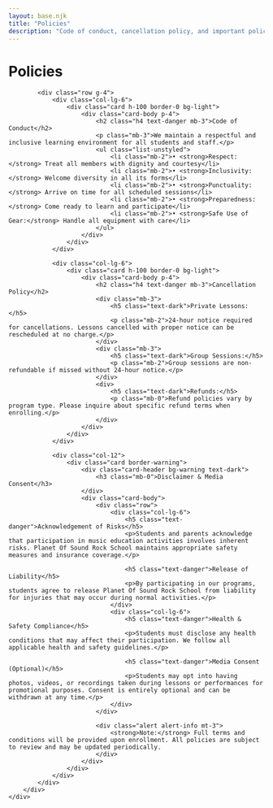 ```yaml
---
layout: base.njk
title: "Policies"
description: "Code of conduct, cancellation policy, and important policies for Planet Of Sound Rock School students"
---
```


<div class="container py-5">
    <div class="row">
        <div class="col-lg-10 mx-auto">
            <h1 class="display-5 text-center text-danger mb-5">Policies</h1>
            
            <div class="row g-4">
                <div class="col-lg-6">
                    <div class="card h-100 border-0 bg-light">
                        <div class="card-body p-4">
                            <h2 class="h4 text-danger mb-3">Code of Conduct</h2>
                            <p class="mb-3">We maintain a respectful and inclusive learning environment for all students and staff.</p>
                            <ul class="list-unstyled">
                                <li class="mb-2">• <strong>Respect:</strong> Treat all members with dignity and courtesy</li>
                                <li class="mb-2">• <strong>Inclusivity:</strong> Welcome diversity in all its forms</li>
                                <li class="mb-2">• <strong>Punctuality:</strong> Arrive on time for all scheduled sessions</li>
                                <li class="mb-2">• <strong>Preparedness:</strong> Come ready to learn and participate</li>
                                <li class="mb-2">• <strong>Safe Use of Gear:</strong> Handle all equipment with care</li>
                            </ul>
                        </div>
                    </div>
                </div>
                
                <div class="col-lg-6">
                    <div class="card h-100 border-0 bg-light">
                        <div class="card-body p-4">
                            <h2 class="h4 text-danger mb-3">Cancellation Policy</h2>
                            <div class="mb-3">
                                <h5 class="text-dark">Private Lessons:</h5>
                                <p class="mb-2">24-hour notice required for cancellations. Lessons cancelled with proper notice can be rescheduled at no charge.</p>
                            </div>
                            <div class="mb-3">
                                <h5 class="text-dark">Group Sessions:</h5>
                                <p class="mb-2">Group sessions are non-refundable if missed without 24-hour notice.</p>
                            </div>
                            <div>
                                <h5 class="text-dark">Refunds:</h5>
                                <p class="mb-0">Refund policies vary by program type. Please inquire about specific refund terms when enrolling.</p>
                            </div>
                        </div>
                    </div>
                </div>
                
                <div class="col-12">
                    <div class="card border-warning">
                        <div class="card-header bg-warning text-dark">
                            <h3 class="mb-0">Disclaimer & Media Consent</h3>
                        </div>
                        <div class="card-body">
                            <div class="row">
                                <div class="col-lg-6">
                                    <h5 class="text-danger">Acknowledgement of Risks</h5>
                                    <p>Students and parents acknowledge that participation in music education activities involves inherent risks. Planet Of Sound Rock School maintains appropriate safety measures and insurance coverage.</p>
                                    
                                    <h5 class="text-danger">Release of Liability</h5>
                                    <p>By participating in our programs, students agree to release Planet Of Sound Rock School from liability for injuries that may occur during normal activities.</p>
                                </div>
                                <div class="col-lg-6">
                                    <h5 class="text-danger">Health & Safety Compliance</h5>
                                    <p>Students must disclose any health conditions that may affect their participation. We follow all applicable health and safety guidelines.</p>
                                    
                                    <h5 class="text-danger">Media Consent (Optional)</h5>
                                    <p>Students may opt into having photos, videos, or recordings taken during lessons or performances for promotional purposes. Consent is entirely optional and can be withdrawn at any time.</p>
                                </div>
                            </div>
                            
                            <div class="alert alert-info mt-3">
                                <strong>Note:</strong> Full terms and conditions will be provided upon enrollment. All policies are subject to review and may be updated periodically.
                            </div>
                        </div>
                    </div>
                </div>
            </div>
        </div>
    </div>
</div>
